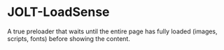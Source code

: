 # JOLT-LoadSense
A true preloader that waits until the entire page has fully loaded (images, scripts, fonts) before showing the content.

